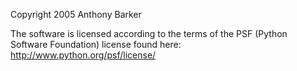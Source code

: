 Copyright 2005 Anthony Barker

The software is licensed according to the terms of the PSF (Python Software Foundation) license found here: http://www.python.org/psf/license/